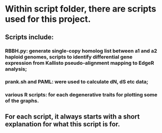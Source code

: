 # Within script folder, there are scripts used for this project. 

## Scripts include:
### RBBH.py: generate single-copy homolog list between a1 and a2 haploid genomes, scripts to identify differential gene expression from Kallisto pseudo-alignment mapping to EdgeR analysis; 
### prank.sh and PAML: were used to calculate dN, dS etc data;
### various R scripts: for each degenerative traits for plotting some of the graphs. 

## For each script, it always starts with a short explanation for what this script is for.
